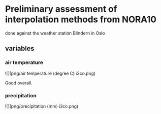 Preliminary assessment of interpolation methods from NORA10
===========================================================

done against the weather station Blindern in Oslo

variables
---------


### air temperature

![](png/air temperature (degree C) i3co.png)

Good overall. 

### precipitation

![](png/precipitation (mm) i3co.png)

